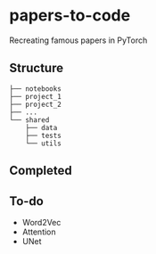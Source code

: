 # papers-to-code
Recreating famous papers in PyTorch

## Structure

```
├── notebooks
├── project_1
├── project_2
├── ...
└── shared
    ├── data
    ├── tests
    └── utils
```

## Completed 

## To-do
* Word2Vec
* Attention
* UNet

